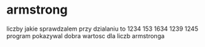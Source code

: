 # armstrong
liczby jakie sprawdzalem przy dzialaniu to 1234 153 1634 1239 1245 program pokazywal dobra wartosc dla liczb armstronga
